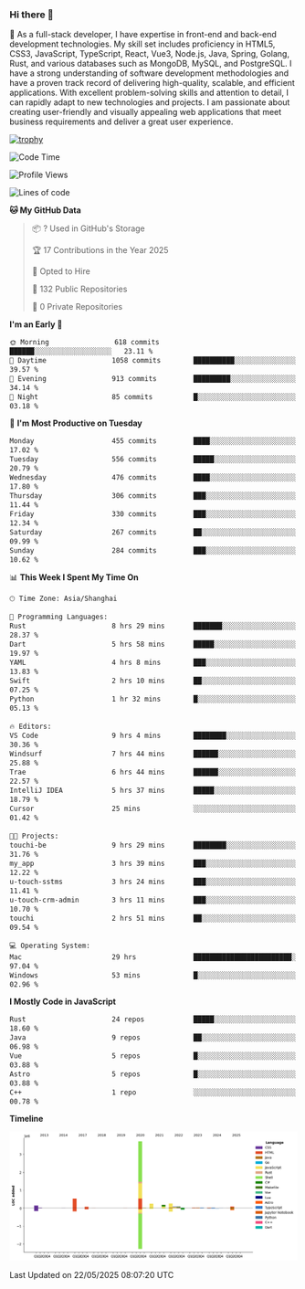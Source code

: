 ### Hi there 👋

🌱 As a full-stack developer, I have expertise in front-end and back-end development technologies. My skill set includes proficiency in HTML5, CSS3, JavaScript, TypeScript, React, Vue3, Node.js, Java, Spring, Golang, Rust, and various databases such as MongoDB, MySQL, and PostgreSQL. I have a strong understanding of software development methodologies and have a proven track record of delivering high-quality, scalable, and efficient applications. With excellent problem-solving skills and attention to detail, I can rapidly adapt to new technologies and projects. I am passionate about creating user-friendly and visually appealing web applications that meet business requirements and deliver a great user experience.

[![trophy](https://github-profile-trophy.vercel.app/?username=elton&rank=SECRET,SSS,SS,S,AAA,AA,A&theme=onedark&no-frame=true&margin-w=10)](https://github.com/ryo-ma/github-profile-trophy)

<!--START_SECTION:waka-->
![Code Time](http://img.shields.io/badge/Code%20Time-1%2C658%20hrs%2031%20mins-blue)

![Profile Views](http://img.shields.io/badge/Profile%20Views-1-blue)

![Lines of code](https://img.shields.io/badge/From%20Hello%20World%20I%27ve%20Written-5.7%20million%20lines%20of%20code-blue)

**🐱 My GitHub Data** 

> 📦 ? Used in GitHub's Storage 
 > 
> 🏆 17 Contributions in the Year 2025
 > 
> 💼 Opted to Hire
 > 
> 📜 132 Public Repositories 
 > 
> 🔑 0 Private Repositories 
 > 
**I'm an Early 🐤** 

```text
🌞 Morning                618 commits         ██████░░░░░░░░░░░░░░░░░░░   23.11 % 
🌆 Daytime                1058 commits        ██████████░░░░░░░░░░░░░░░   39.57 % 
🌃 Evening                913 commits         █████████░░░░░░░░░░░░░░░░   34.14 % 
🌙 Night                  85 commits          █░░░░░░░░░░░░░░░░░░░░░░░░   03.18 % 
```
📅 **I'm Most Productive on Tuesday** 

```text
Monday                   455 commits         ████░░░░░░░░░░░░░░░░░░░░░   17.02 % 
Tuesday                  556 commits         █████░░░░░░░░░░░░░░░░░░░░   20.79 % 
Wednesday                476 commits         ████░░░░░░░░░░░░░░░░░░░░░   17.80 % 
Thursday                 306 commits         ███░░░░░░░░░░░░░░░░░░░░░░   11.44 % 
Friday                   330 commits         ███░░░░░░░░░░░░░░░░░░░░░░   12.34 % 
Saturday                 267 commits         ██░░░░░░░░░░░░░░░░░░░░░░░   09.99 % 
Sunday                   284 commits         ███░░░░░░░░░░░░░░░░░░░░░░   10.62 % 
```


📊 **This Week I Spent My Time On** 

```text
🕑︎ Time Zone: Asia/Shanghai

💬 Programming Languages: 
Rust                     8 hrs 29 mins       ███████░░░░░░░░░░░░░░░░░░   28.37 % 
Dart                     5 hrs 58 mins       █████░░░░░░░░░░░░░░░░░░░░   19.97 % 
YAML                     4 hrs 8 mins        ███░░░░░░░░░░░░░░░░░░░░░░   13.83 % 
Swift                    2 hrs 10 mins       ██░░░░░░░░░░░░░░░░░░░░░░░   07.25 % 
Python                   1 hr 32 mins        █░░░░░░░░░░░░░░░░░░░░░░░░   05.13 % 

🔥 Editors: 
VS Code                  9 hrs 4 mins        ████████░░░░░░░░░░░░░░░░░   30.36 % 
Windsurf                 7 hrs 44 mins       ██████░░░░░░░░░░░░░░░░░░░   25.88 % 
Trae                     6 hrs 44 mins       ██████░░░░░░░░░░░░░░░░░░░   22.57 % 
IntelliJ IDEA            5 hrs 37 mins       █████░░░░░░░░░░░░░░░░░░░░   18.79 % 
Cursor                   25 mins             ░░░░░░░░░░░░░░░░░░░░░░░░░   01.42 % 

🐱‍💻 Projects: 
touchi-be                9 hrs 29 mins       ████████░░░░░░░░░░░░░░░░░   31.76 % 
my_app                   3 hrs 39 mins       ███░░░░░░░░░░░░░░░░░░░░░░   12.22 % 
u-touch-sstms            3 hrs 24 mins       ███░░░░░░░░░░░░░░░░░░░░░░   11.41 % 
u-touch-crm-admin        3 hrs 11 mins       ███░░░░░░░░░░░░░░░░░░░░░░   10.70 % 
touchi                   2 hrs 51 mins       ██░░░░░░░░░░░░░░░░░░░░░░░   09.54 % 

💻 Operating System: 
Mac                      29 hrs              ████████████████████████░   97.04 % 
Windows                  53 mins             █░░░░░░░░░░░░░░░░░░░░░░░░   02.96 % 
```

**I Mostly Code in JavaScript** 

```text
Rust                     24 repos            █████░░░░░░░░░░░░░░░░░░░░   18.60 % 
Java                     9 repos             ██░░░░░░░░░░░░░░░░░░░░░░░   06.98 % 
Vue                      5 repos             █░░░░░░░░░░░░░░░░░░░░░░░░   03.88 % 
Astro                    5 repos             █░░░░░░░░░░░░░░░░░░░░░░░░   03.88 % 
C++                      1 repo              ░░░░░░░░░░░░░░░░░░░░░░░░░   00.78 % 
```



**Timeline**

![Lines of Code chart](https://raw.githubusercontent.com/elton/elton/main/assets/bar_graph.png)


 Last Updated on 22/05/2025 08:07:20 UTC
<!--END_SECTION:waka-->

<!--
**elton/elton** is a ✨ _special_ ✨ repository because its `README.md` (this file) appears on your GitHub profile.

Here are some ideas to get you started:

- 🔭 I’m currently working on ...
- 🌱 I’m currently learning ...
- 👯 I’m looking to collaborate on ...
- 🤔 I’m looking for help with ...
- 💬 Ask me about ...
- 📫 How to reach me: ...
- 😄 Pronouns: ...
- ⚡ Fun fact: ...
-->
